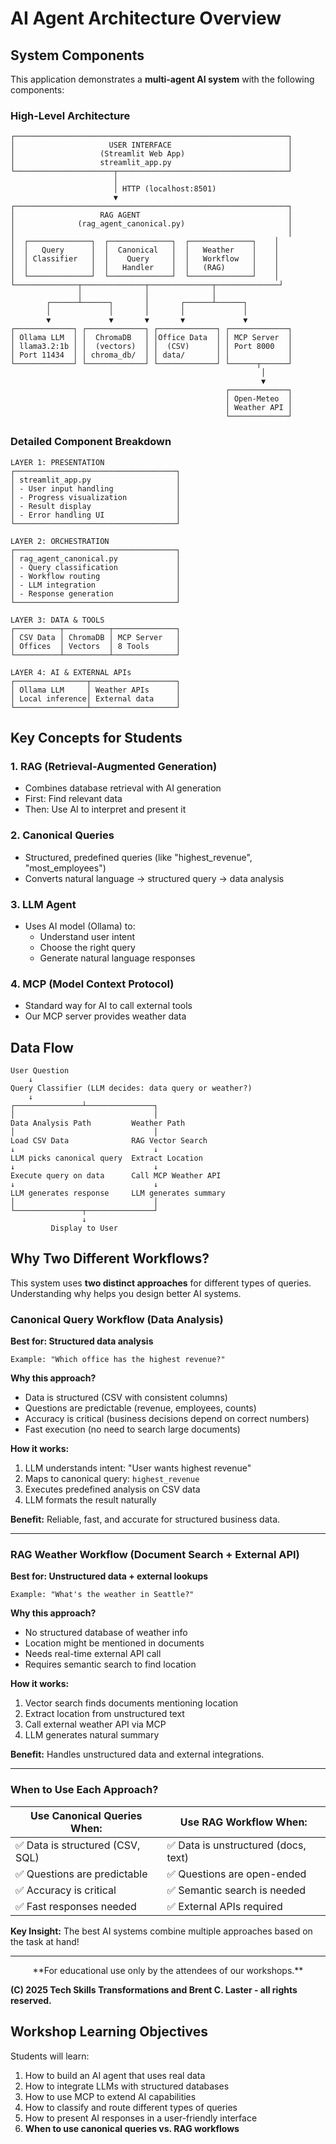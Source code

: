 # AI Agent Architecture Overview

## System Components

This application demonstrates a **multi-agent AI system** with the following components:

### High-Level Architecture

```
┌─────────────────────────────────────────────────────────────┐
│                     USER INTERFACE                          │
│                   (Streamlit Web App)                       │
│                   streamlit_app.py                          │
└──────────────────────┬──────────────────────────────────────┘
                       │
                       │ HTTP (localhost:8501)
                       ▼
┌─────────────────────────────────────────────────────────────┐
│                   RAG AGENT                                 │
│              (rag_agent_canonical.py)                       │
│                                                             │
│  ┌──────────────┐  ┌──────────────┐  ┌──────────────┐    │
│  │   Query      │  │  Canonical   │  │   Weather    │    │
│  │ Classifier   │  │    Query     │  │   Workflow   │    │
│  │              │  │   Handler    │  │   (RAG)      │    │
│  └──────────────┘  └──────────────┘  └──────────────┘    │
└──────────────┬──────────────┬──────────────┬──────────────┘
               │              │              │
        ┌──────┴──────┐       │       ┌──────┴──────┐
        │             │       │       │             │
        ▼             ▼       ▼       ▼             ▼
┌─────────────┐ ┌─────────────┐ ┌─────────────┐ ┌─────────────┐
│ Ollama LLM  │ │  ChromaDB   │ │Office Data  │ │ MCP Server  │
│ llama3.2:1b │ │  (vectors)  │ │  (CSV)      │ │ Port 8000   │
│ Port 11434  │ │ chroma_db/  │ │ data/       │ │             │
└─────────────┘ └─────────────┘ └─────────────┘ └──────┬──────┘
                                                        │
                                                        ▼
                                                ┌─────────────┐
                                                │ Open-Meteo  │
                                                │ Weather API │
                                                └─────────────┘
```

### Detailed Component Breakdown

```
LAYER 1: PRESENTATION
┌────────────────────────────────────┐
│ streamlit_app.py                   │
│ - User input handling              │
│ - Progress visualization           │
│ - Result display                   │
│ - Error handling UI                │
└────────────────────────────────────┘

LAYER 2: ORCHESTRATION
┌────────────────────────────────────┐
│ rag_agent_canonical.py             │
│ - Query classification             │
│ - Workflow routing                 │
│ - LLM integration                  │
│ - Response generation              │
└────────────────────────────────────┘

LAYER 3: DATA & TOOLS
┌──────────┬──────────┬──────────────┐
│ CSV Data │ ChromaDB │ MCP Server   │
│ Offices  │ Vectors  │ 8 Tools      │
└──────────┴──────────┴──────────────┘

LAYER 4: AI & EXTERNAL APIs
┌────────────────┬───────────────────┐
│ Ollama LLM     │ Weather APIs      │
│ Local inference│ External data     │
└────────────────┴───────────────────┘
```

## Key Concepts for Students

### 1. **RAG (Retrieval-Augmented Generation)**
- Combines database retrieval with AI generation
- First: Find relevant data
- Then: Use AI to interpret and present it

### 2. **Canonical Queries**
- Structured, predefined queries (like "highest_revenue", "most_employees")
- Converts natural language → structured query → data analysis

### 3. **LLM Agent**
- Uses AI model (Ollama) to:
  - Understand user intent
  - Choose the right query
  - Generate natural language responses

### 4. **MCP (Model Context Protocol)**
- Standard way for AI to call external tools
- Our MCP server provides weather data

## Data Flow

```
User Question
    ↓
Query Classifier (LLM decides: data query or weather?)
    ↓
┌───────────────┴───────────────┐
│                               │
Data Analysis Path         Weather Path
│                               │
Load CSV Data              RAG Vector Search
↓                               ↓
LLM picks canonical query  Extract Location
↓                               ↓
Execute query on data      Call MCP Weather API
↓                               ↓
LLM generates response     LLM generates summary
│                               │
└───────────────┬───────────────┘
                ↓
         Display to User
```

## Why Two Different Workflows?

This system uses **two distinct approaches** for different types of queries. Understanding why helps you design better AI systems.

### Canonical Query Workflow (Data Analysis)
**Best for: Structured data analysis**

```
Example: "Which office has the highest revenue?"
```

**Why this approach?**
- Data is structured (CSV with consistent columns)
- Questions are predictable (revenue, employees, counts)
- Accuracy is critical (business decisions depend on correct numbers)
- Fast execution (no need to search large documents)

**How it works:**
1. LLM understands intent: "User wants highest revenue"
2. Maps to canonical query: `highest_revenue`
3. Executes predefined analysis on CSV data
4. LLM formats the result naturally

**Benefit:** Reliable, fast, and accurate for structured business data.

---

### RAG Weather Workflow (Document Search + External API)
**Best for: Unstructured data + external lookups**

```
Example: "What's the weather in Seattle?"
```

**Why this approach?**
- No structured database of weather info
- Location might be mentioned in documents
- Needs real-time external API call
- Requires semantic search to find location

**How it works:**
1. Vector search finds documents mentioning location
2. Extract location from unstructured text
3. Call external weather API via MCP
4. LLM generates natural summary

**Benefit:** Handles unstructured data and external integrations.

---

### When to Use Each Approach?

| Use Canonical Queries When: | Use RAG Workflow When: |
|------------------------------|------------------------|
| ✅ Data is structured (CSV, SQL) | ✅ Data is unstructured (docs, text) |
| ✅ Questions are predictable | ✅ Questions are open-ended |
| ✅ Accuracy is critical | ✅ Semantic search is needed |
| ✅ Fast responses needed | ✅ External APIs required |

**Key Insight:** The best AI systems combine multiple approaches based on the task at hand!

---

<p align="center">
**For educational use only by the attendees of our workshops.**
</p>

**(C) 2025 Tech Skills Transformations and Brent C. Laster - all rights reserved.**

## Workshop Learning Objectives

Students will learn:
1. How to build an AI agent that uses real data
2. How to integrate LLMs with structured databases
3. How to use MCP to extend AI capabilities
4. How to classify and route different types of queries
5. How to present AI responses in a user-friendly interface
6. **When to use canonical queries vs. RAG workflows**
